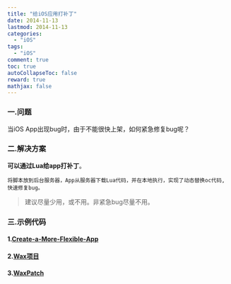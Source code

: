 ```yaml
---
title: "给iOS应用打补丁"
date: 2014-11-13
lastmod: 2014-11-13
categories:
  - "iOS"
tags:
  - "iOS"
comment: true
toc: true
autoCollapseToc: false
reward: true
mathjax: false
---
```


### 一.问题
当iOS App出现bug时，由于不能很快上架，如何紧急修复bug呢？

### 二.解决方案

**可以通过Lua给app打补丁**。
    
    将脚本放到后台服务器，App从服务器下载Lua代码，并在本地执行，实现了动态替换oc代码,快速修复bug。
    
>建议尽量少用，或不用。非紧急bug尽量不用。
   
### 三.示例代码

#### 1.[Create-a-More-Flexible-App](https://github.com/mmin18/Create-a-More-Flexible-App)

#### 2.[Wax项目](http://github.com/probablycorey/wax)

#### 3.[WaxPatch](https://github.com/mmin18/WaxPatch)